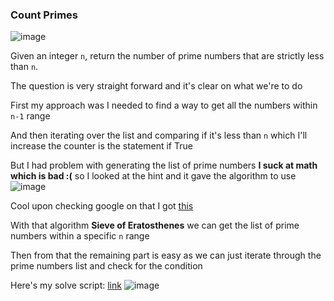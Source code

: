 <h3> Count Primes </h3>

![image](https://github.com/h4ckyou/h4ckyou.github.io/assets/127159644/69121a52-bb69-468b-bfbc-8f6aff7b71c9)

Given an integer `n`, return the number of prime numbers that are strictly less than `n`.

The question is very straight forward and it's clear on what we're to do

First my approach was I needed to find a way to get all the numbers within `n-1` range

And then iterating over the list and comparing if it's less than `n` which I'll increase the counter is the statement if True

But I had problem with generating the list of prime numbers **I suck at math which is bad :(**  so I looked at the hint and it gave the algorithm to use
![image](https://github.com/h4ckyou/h4ckyou.github.io/assets/127159644/37c9b22a-6cf1-42a7-86d6-3c37213cc526)

Cool upon checking google on that I got [this](https://www.geeksforgeeks.org/sieve-of-eratosthenes/)

With that algorithm **Sieve of Eratosthenes** we can get the list of prime numbers within a specific `n` range

Then from that the remaining part is easy as we can just iterate through the prime numbers list and check for the condition 

Here's my solve script: [link](https://github.com/h4ckyou/h4ckyou.github.io/blob/main/posts/programming/Leetcode/Count%20Primes/solve.py)
![image](https://github.com/h4ckyou/h4ckyou.github.io/assets/127159644/78e8e12f-1f39-4e83-925a-fb73f6b7ba7f)
